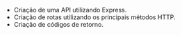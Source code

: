 - Criação de uma API utilizando Express.
- Criação de rotas utilizando os principais métodos HTTP.
- Criação de códigos de retorno.